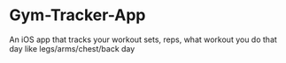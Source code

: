 # Gym-Tracker-App
An iOS app that tracks your workout sets, reps, what workout you do that day like legs/arms/chest/back day
